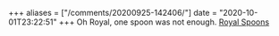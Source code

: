 +++
aliases = ["/comments/20200925-142406/"]
date = "2020-10-01T23:22:51"
+++
Oh Royal, one spoon was not enough. [Royal Spoons](https://1drv.ms/u/s!Anpcls_feIsggcp95jssoynqJTKIXg)
